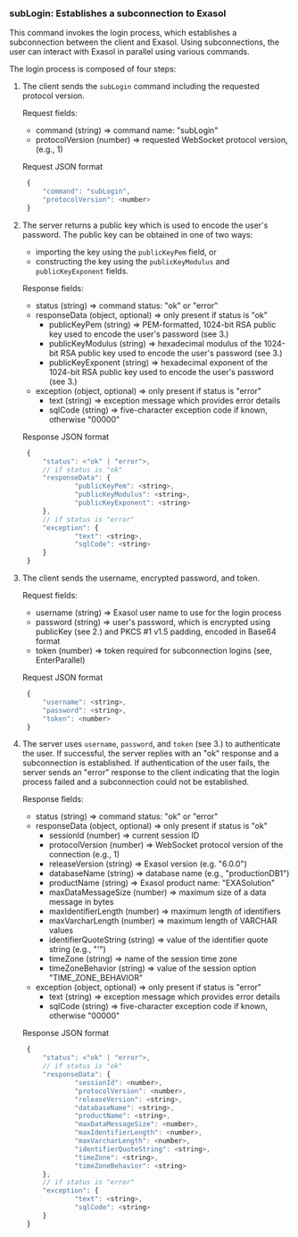 ### subLogin: Establishes a subconnection to Exasol

This command invokes the login process, which establishes a
subconnection between the client and Exasol. Using subconnections,
the user can interact with Exasol in parallel using various commands.

The login process is composed of four steps:

1. The client sends the `subLogin` command including the requested protocol
   version.
   
     Request fields:

     * command (string) => command name: "subLogin"
     * protocolVersion (number) => requested WebSocket protocol version, (e.g., 1)
     
     Request JSON format
     ```javascript
      {
          "command": "subLogin",
          "protocolVersion": <number>
      }
     ```


2. The server returns a public key which is used to encode the
   user's password. The public key can be obtained in one of two ways:

     - importing the key using the `publicKeyPem` field, or
     - constructing the key using the `publicKeyModulus` and `publicKeyExponent` fields.
     
     Response fields:
     * status (string) => command status: "ok" or "error"
     * responseData (object, optional) => only present if status is "ok"
       * publicKeyPem (string) => PEM-formatted, 1024-bit RSA public key used to encode the user's password (see 3.)
       * publicKeyModulus (string) => hexadecimal modulus of the 1024-bit RSA public key used to encode the user's password (see 3.)
       * publicKeyExponent (string) => hexadecimal exponent of the 1024-bit RSA public key used to encode the user's password (see 3.)
     * exception (object, optional) => only present if status is "error"
       * text (string) => exception message which provides error details
       * sqlCode (string) => five-character exception code if known, otherwise "00000"
     
     Response JSON format
     ```javascript
      {
          "status": <"ok" | "error">,
          // if status is "ok"
          "responseData": {
                  "publicKeyPem": <string>,
                  "publicKeyModulus": <string>,
                  "publicKeyExponent": <string>
          },
          // if status is "error"
          "exception": {
                  "text": <string>,
                  "sqlCode": <string>
          }
      }
     ```
   

3. The client sends the username, encrypted password, and token.

     Request fields:

     * username (string) => Exasol user name to use for the login process
     * password (string) => user's password, which is encrypted using publicKey (see 2.) and PKCS #1 v1.5 padding, encoded in Base64 format
     * token (number) => token required for subconnection logins (see, EnterParallel)
     
     Request JSON format
     ```javascript
      {
          "username": <string>,
          "password": <string>,
          "token": <number>
      }
     ```
   
4. The server uses `username`, `password`, and `token` (see 3.) to
   authenticate the user. If successful, the server replies with an
   "ok" response and a subconnection is established. If authentication of
   the user fails, the server sends an "error" response to the client
   indicating that the login process failed and a subconnection could not
   be established.
   
     Response fields:

     * status (string) => command status: "ok" or "error"
     * responseData (object, optional) => only present if status is "ok"
       * sessionId (number) => current session ID
       * protocolVersion (number) => WebSocket protocol version of the connection (e.g., 1)
       * releaseVersion (string) => Exasol version (e.g. "6.0.0")
       * databaseName (string) => database name (e.g., "productionDB1")
       * productName (string) => Exasol product name: "EXASolution"
       * maxDataMessageSize (number) => maximum size of a data message in bytes
       * maxIdentifierLength (number) => maximum length of identifiers
       * maxVarcharLength (number) =>  maximum length of VARCHAR values
       * identifierQuoteString (string) => value of the identifier quote string (e.g., "'")
       * timeZone (string) => name of the session time zone
       * timeZoneBehavior (string) => value of the session option "TIME_ZONE_BEHAVIOR"
     * exception (object, optional) =>  only present if status is "error"
       * text (string) => exception message which provides error details
       * sqlCode (string) => five-character exception code if known, otherwise "00000"
     
     Response JSON format
     ```javascript
      {
          "status": <"ok" | "error">,
          // if status is "ok"
          "responseData": {
                  "sessionId": <number>,
                  "protocolVersion": <number>,
                  "releaseVersion": <string>,
                  "databaseName": <string>,
                  "productName": <string>,
                  "maxDataMessageSize": <number>,
                  "maxIdentifierLength": <number>,
                  "maxVarcharLength": <number>,
                  "identifierQuoteString": <string>,
                  "timeZone": <string>,
                  "timeZoneBehavior": <string>
          },
          // if status is "error"
          "exception": {
                  "text": <string>,
                  "sqlCode": <string>
          }
      }
     ```
